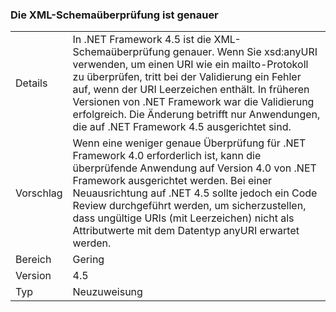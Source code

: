 ### <a name="xml-schema-validation-is-stricter"></a>Die XML-Schemaüberprüfung ist genauer

|   |   |
|---|---|
|Details|In .NET Framework 4.5 ist die XML-Schemaüberprüfung genauer. Wenn Sie xsd:anyURI verwenden, um einen URI wie ein mailto-Protokoll zu überprüfen, tritt bei der Validierung ein Fehler auf, wenn der URI Leerzeichen enthält. In früheren Versionen von .NET Framework war die Validierung erfolgreich. Die Änderung betrifft nur Anwendungen, die auf .NET Framework 4.5 ausgerichtet sind.|
|Vorschlag|Wenn eine weniger genaue Überprüfung für .NET Framework 4.0 erforderlich ist, kann die überprüfende Anwendung auf Version 4.0 von .NET Framework ausgerichtet werden. Bei einer Neuausrichtung auf .NET 4.5 sollte jedoch ein Code Review durchgeführt werden, um sicherzustellen, dass ungültige URIs (mit Leerzeichen) nicht als Attributwerte mit dem Datentyp anyURI erwartet werden.|
|Bereich|Gering|
|Version|4.5|
|Typ|Neuzuweisung|

